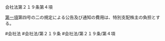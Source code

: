 会社法第２１９条第４項

[第一項](会社法＿＿＿＿第２１９条第１項)第四号の二の規定による公告及び通知の費用は、特別支配株主の負担とする。

#会社法
#会社法/第２１９条
#会社法/第２１９条/第４項
